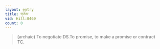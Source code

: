 ```yaml
---
layout: entry
title: གཅོམ་
vid: Hill:0469
count: 0
---
```

> (archaic) To negotiate DS\.To promise, to make a promise or contract TC\.


